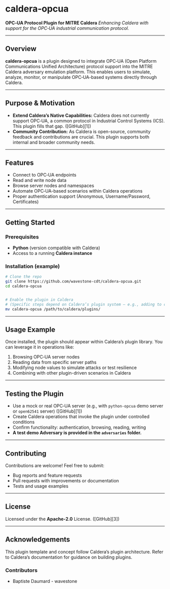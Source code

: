 # caldera‑opcua

**OPC‑UA Protocol Plugin for MITRE Caldera**
*Enhancing Caldera with support for the OPC‑UA industrial communication protocol.*

---

## Overview

**caldera-opcua** is a plugin designed to integrate OPC‑UA (Open Platform Communications Unified Architecture) protocol support into the MITRE Caldera adversary emulation platform. This enables users to simulate, analyze, monitor, or manipulate OPC‑UA-based systems directly through Caldera.

---

## Purpose & Motivation

* **Extend Caldera’s Native Capabilities:** Caldera does not currently support OPC‑UA, a common protocol in Industrial Control Systems (ICS). This plugin fills that gap. ([GitHub][1])
* **Community Contribution:** As Caldera is open-source, community feedback and contributions are crucial. This plugin supports both internal and broader community needs.

---

## Features

* Connect to OPC‑UA endpoints
* Read and write node data
* Browse server nodes and namespaces
* Automate OPC‑UA-based scenarios within Caldera operations
* Proper authentication support (Anonymous, Username/Password, Certificates)


---

## Getting Started

### Prerequisites

* **Python** (version compatible with Caldera)
* Access to a running **Caldera instance** 


### Installation (example)

```bash
# Clone the repo
git clone https://github.com/wavestone-cdt/caldera-opcua.git
cd caldera-opcua


# Enable the plugin in Caldera
# (Specific steps depend on Caldera’s plugin system — e.g., adding to config)
mv caldera-opcua /path/to/caldera/plugins/
```

---

## Usage Example

Once installed, the plugin should appear within Caldera’s plugin library. You can leverage it in operations like:

1. Browsing OPC‑UA server nodes
2. Reading data from specific server paths
3. Modifying node values to simulate attacks or test resilience
4. Combining with other plugin-driven scenarios in Caldera



---

## Testing the Plugin

* Use a mock or real OPC‑UA server (e.g., with `python-opcua` demo server or `open62541` server) ([GitHub][1])
* Create Caldera operations that invoke the plugin under controlled conditions
* Confirm functionality: authentication, browsing, reading, writing
* **A test demo Adversary is provided in the `adversaries` folder.**

---

## Contributing

Contributions are welcome!
Feel free to submit:

* Bug reports and feature requests
* Pull requests with improvements or documentation
* Tests and usage examples

---

## License

Licensed under the **Apache‑2.0** License. ([GitHub][3])

---

## Acknowledgements

This plugin template and concept follow Caldera’s plugin architecture. Refer to Caldera’s documentation for guidance on building plugins. 

### Contributors

* Baptiste Daumard - wavestone

